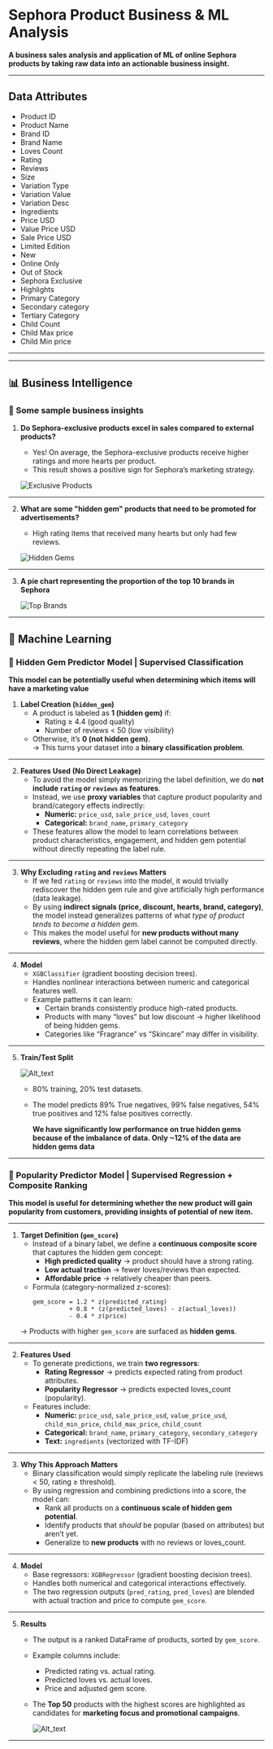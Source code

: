 # Sephora Product Business & ML Analysis  

**A business sales analysis and application of ML of online Sephora products by taking raw data into an actionable business insight.**


---
## Data Attributes
   - Product ID
   - Product Name
   - Brand ID
   - Brand Name
   - Loves Count
   - Rating
   - Reviews
   - Size
   - Variation Type
   - Variation Value
   - Variation Desc
   - Ingredients
   - Price USD
   - Value Price USD
   - Sale Price USD
   - Limited Edition
   - New
   - Online Only
   - Out of Stock
   - Sephora Exclusive
   - Highlights
   - Primary Category
   - Secondary category
   - Tertiary Category
   - Child Count
   - Child Max price
   - Child Min price
---


---

## 📊 Business Intelligence

### 🔹 Some sample business insights

1. **Do Sephora-exclusive products excel in sales compared to external products?**

   - Yes! On average, the Sephora-exclusive products receive higher ratings and more hearts per product.  
   - This result shows a positive sign for Sephora’s marketing strategy.  

   ![Exclusive Products](Results/KakaoTalk_20250901_181910168.png)

---

2. **What are some "hidden gem" products that need to be promoted for advertisements?**

   - High rating items that received many hearts but only had few reviews.  

   ![Hidden Gems](Results/KakaoTalk_20250902_110110266.png)

---

3. **A pie chart representing the proportion of the top 10 brands in Sephora**

   ![Top Brands](Results/KakaoTalk_20250902_114848783.png)

---


## 🤖 Machine Learning

### 🔹 Hidden Gem Predictor Model   |   Supervised Classification

**This model can be potentially useful when determining which items will have a marketing value**

1. **Label Creation (`hidden_gem`)**
   - A product is labeled as **1 (hidden gem)** if:  
     - Rating ≥ 4.4 (good quality)  
     - Number of reviews < 50 (low visibility)  
   - Otherwise, it’s **0 (not hidden gem)**.  
   → This turns your dataset into a **binary classification problem**.

---

2. **Features Used (No Direct Leakage)**
   - To avoid the model simply memorizing the label definition, we do **not include `rating` or `reviews` as features**.  
   - Instead, we use **proxy variables** that capture product popularity and brand/category effects indirectly:  
     - **Numeric:** `price_usd`, `sale_price_usd`, `loves_count`  
     - **Categorical:** `brand_name`, `primary_category`  
   - These features allow the model to learn correlations between product characteristics, engagement, and hidden gem potential without directly repeating the label rule.

---


3. **Why Excluding `rating` and `reviews` Matters**
   - If we fed `rating` or `reviews` into the model, it would trivially rediscover the hidden gem rule and give artificially high performance (data leakage).  
   - By using **indirect signals (price, discount, hearts, brand, category)**, the model instead generalizes patterns of what *type of product tends to become a hidden gem*.  
   - This makes the model useful for **new products without many reviews**, where the hidden gem label cannot be computed directly.
---

4. **Model**
   - `XGBClassifier` (gradient boosting decision trees).  
   - Handles nonlinear interactions between numeric and categorical features well.  
   - Example patterns it can learn:
     - Certain brands consistently produce high-rated products.  
     - Products with many “loves” but low discount → higher likelihood of being hidden gems.  
     - Categories like “Fragrance” vs “Skincare” may differ in visibility.

---

5. **Train/Test Split**

   
     ![Alt_text](Results/KakaoTalk_20250905_121559271.png)

   - 80% training, 20% test datasets.
   - The model predicts 89% True negatives, 99% false negatives, 54% true positives and 12% false positives correctly.
   
      **We have significantly low performance on true hidden gems because of the imbalance of data. Only ~12% of the data are hidden gems data**
---

### 🔹 Popularity Predictor Model   |   Supervised Regression + Composite Ranking  

**This model is useful for determining whether the new product will gain popularity from customers, providing insights of potential of new item.**

---

1. **Target Definition (`gem_score`)**
   - Instead of a binary label, we define a **continuous composite score** that captures the hidden gem concept:  
     - **High predicted quality** → product should have a strong rating.  
     - **Low actual traction** → fewer loves/reviews than expected.  
     - **Affordable price** → relatively cheaper than peers.  
   - Formula (category-normalized z-scores):  
     ```
     gem_score = 1.2 * z(predicted_rating) 
               + 0.8 * (z(predicted_loves) - z(actual_loves)) 
               - 0.4 * z(price)
     ```
   → Products with higher `gem_score` are surfaced as **hidden gems**.

---

2. **Features Used**
   - To generate predictions, we train **two regressors**:  
     - **Rating Regressor** → predicts expected rating from product attributes.  
     - **Popularity Regressor** → predicts expected loves_count (popularity).  
   - Features include:  
     - **Numeric:** `price_usd`, `sale_price_usd`, `value_price_usd`, `child_min_price`, `child_max_price`, `child_count`  
     - **Categorical:** `brand_name`, `primary_category`, `secondary_category`  
     - **Text:** `ingredients` (vectorized with TF-IDF)  

---

3. **Why This Approach Matters**
   - Binary classification would simply replicate the labeling rule (reviews < 50, rating ≥ threshold).  
   - By using regression and combining predictions into a score, the model can:  
     - Rank all products on a **continuous scale of hidden gem potential**.  
     - Identify products that *should* be popular (based on attributes) but aren’t yet.  
     - Generalize to **new products** with no reviews or loves_count.  

---

4. **Model**
   - Base regressors: `XGBRegressor` (gradient boosting decision trees).  
   - Handles both numerical and categorical interactions effectively.  
   - The two regression outputs (`pred_rating`, `pred_loves`) are blended with actual traction and price to compute `gem_score`.  

---

5. **Results**
   - The output is a ranked DataFrame of products, sorted by `gem_score`.  
   - Example columns include:  
     - Predicted rating vs. actual rating.  
     - Predicted loves vs. actual loves.  
     - Price and adjusted gem score.  
   - The **Top 50** products with the highest scores are highlighted as candidates for **marketing focus and promotional campaigns**.
  
     ![Alt_text](Results/KakaoTalk_20250905_135315831.png)

---
